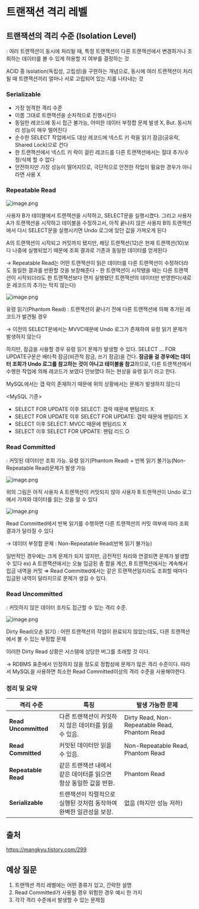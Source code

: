 # 트랜잭션 격리 레벨

## 트랜잭션의 격리 수준 (Isolation Level)

: 여러 트랜잭션이 동시에 처리될 때, 특정 트랜잭션이 다른 트랜잭션에서 변경하거나 조회하는 데이터를 볼 수 있게 허용할 지 여부를 결정하는 것

ACID 중 Isolation(독립성, 고립성)을 구현하는 개념으로,
동시에 여러 트랜잭션이 처리될 때 트랜잭션끼리 얼마나 서로 고립되어 있는 지를 나타내는 것

### Serializable

- 가장 엄격한 격리 수준
- 이름 그대로 트랜잭션을 순차적으로 진행시킨다
- 동일한 레코드에 동시 접근 불가능, 어떠한 데이터 부정합 문제 발생 X, But. 동시처리 성능이 매우 떨어진다
- 순수한 SELECT 작업에서도 대상 레코드에 넥스트 키 락을 읽기 잠금(공유락, Shared Lock)으로 건다
- 한 트랜잭션에서 넥스트 키 락이 걸린 레코드를 다른 트랜잭션에서는 절대 추가/수정/삭제 할 수 없다
- 안전하지만 가장 성능이 떨어지므로, 극단적으로 안전한 작업이 필요한 경우가 아니라면 사용 X

### Repeatable Read

![image.png](/Database/img/transaction_level_1.png)

사용자 B가 테이블에서 트랜잭션을 시작하고, SELECT문을 실행시켰다. 그리고 사용자 A가 트랜잭션을 시작하고 테이블을 수정하고서, 아직 끝나지 않은 사용자 B의 트랜잭션에서 다시 SELECT문을 실행시키면 Undo 로그에 있던 값을 가져오게 된다

A의 트랜잭션이 시작되고 커밋까지 됐지만, 해당 트랜잭션(12)은 현재 트랜잭션(10)보다 나중에 실행되었기 때문에 조회 결과로 기존과 동일한 데이터를 얻게된다

→ Repeatable Read는 어떤 트랜잭션이 읽은 데이터를 다른 트랜잭션이 수정하더라도 동일한 결과를 반환할 것을 보장해준다 - 한 트랜잭션이 시작됐을 때는 다른 트랜잭션이 시작되더라도 한 트랜잭션보다 먼저 실행됐던 트랜잭션의 데이터만 반영한다(새로운 레코드의 추가는 막지 않는다)

![image.png](/Database/img/transaction_level_2.png)

유령 읽기(Phantom Read) : 트랜잭션이 끝나기 전에 다른 트랜잭션에 의해 추가된 레코드가 발견될 경우

→ 이전의 SELECT문에서는 MVVC때문에 Undo 로그가 존재하여 유령 읽기 문제가 발생하지 않는다

하지만, 잠금을 사용할 경우 유령 읽기 문제가 발생할 수 있다. SELECT … FOR UPDATE구문은 배타적 잠금(비관적 잠금, 쓰기 잠금)을 건다. **잠금을 걸 경우에는 데이터 조회가 Undo 로그를 참고하는 것이 아니고 테이블을 참고**하므로, 다른 트랜잭션에서 수행한 작업에 의해 레코드가 보였다 안보였다 하는 현상을 유령 읽기 라고 한다.

MySQL에서는 갭 락이 존재하기 때문에 위의 상황에서는 문제가 발생하지 않는다

<MySQL 기준>

- SELECT FOR UPDATE 이후 SELECT: 갭락 때문에 팬텀리드 X
- SELECT FOR UPDATE 이후 SELECT FOR UPDATE: 갭락 때문에 팬텀리드 X
- SELECT 이후 SELECT: MVCC 때문에 팬텀리드 X
- SELECT 이후 SELECT FOR UPDATE: 팬텀 리드 O

### Read Committed

: 커밋된 데이터만 조회 가능. 유령 읽기(Phantom Read) + 반복 읽기 불가능(Non-Repeatable Read)문제가 발생 가능

![image.png](/Database/img/transaction_level_3.png)

위의 그림은 아직 사용자 A 트랜잭션이 커밋되지 않아 사용자 B 트랜잭션이 Undo 로그에서 가져와 데이터를 읽는 것을 알 수 있다

![image.png](/Database/img/transaction_level_4.png)

Read Committed에서 반복 읽기를 수행하면 다른 트랜잭션의 커밋 여부에 따라 조회 결과가 달라질 수 있다

→ 데이터 부정합 문제 : Non-Repeatable Read(반복 읽기 불가능)

일반적인 경우에는 크게 문제가 되지 않지만, 금전적인 처리와 연결되면 문제가 발생할 수 있다
ex) A 트랜잭션에서는 오늘 입금된 총 합을 계산, B 트랜잭션에서는 계속해서 입금 내역을 커밋
⇒ Read Committed에서는 같은 트랜잭션일지라도 조회할 때마다 입금된 내역이 달라지므로 문제가 생길 수 있다.

### Read Uncommitted

: 커밋하지 않은 데이터 조차도 접근할 수 있는 격리 수준.

![image.png](/Database/img/transaction_level_5.png)

Dirty Read(오손 읽기) : 어떤 트랜잭션의 작업이 완료되지 않았는데도, 다른 트랜잭션에서 볼 수 있는 부정합 문제

이러한 Dirty Read 상황은 시스템에 상당한 버그를 초래할 것 이다.

→ RDBMS 표준에서 인정하지 않을 정도로 정합성에 문제가 많은 격리 수준이다. 따라서 MySQL을 사용하면 최소한 Read Committed이상의 격리 수준을 사용해야한다.

### 정리 및 요약

| **격리 수준**        | **특징**                                                           | **발생 가능한 문제**                          |
| -------------------- | ------------------------------------------------------------------ | --------------------------------------------- |
| **Read Uncommitted** | 다른 트랜잭션이 커밋하지 않은 데이터를 읽을 수 있음.               | Dirty Read, Non-Repeatable Read, Phantom Read |
| **Read Committed**   | 커밋된 데이터만 읽을 수 있음.                                      | Non-Repeatable Read, Phantom Read             |
| **Repeatable Read**  | 같은 트랜잭션 내에서 같은 데이터를 읽으면 항상 동일한 값을 반환.   | Phantom Read                                  |
| **Serializable**     | 트랜잭션이 직렬적으로 실행된 것처럼 동작하여 완벽한 일관성을 보장. | 없음 (하지만 성능 저하)                       |

## 출처

https://mangkyu.tistory.com/299

## 예상 질문

1. 트랜잭션 격리 레벨에는 어떤 종류가 있고, 간략한 설명
2. Read Committed가 사용될 경우 위험한 경우 예시 한 가지
3. 각각 격리 수준에서 발생할 수 있는 문제점
